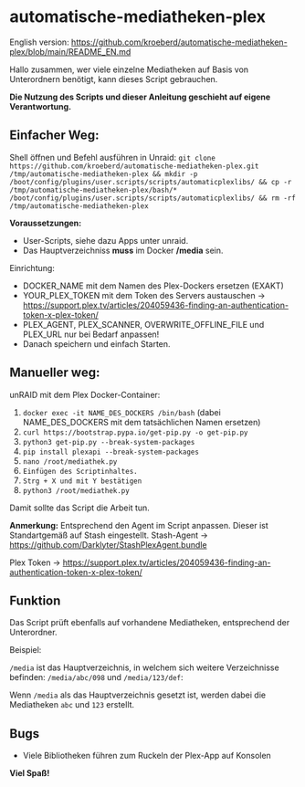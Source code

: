 # automatische-mediatheken-plex

English version: https://github.com/kroeberd/automatische-mediatheken-plex/blob/main/README_EN.md

Hallo zusammen,
wer viele einzelne Mediatheken auf Basis von Unterordnern benötigt, kann dieses Script gebrauchen.

**Die Nutzung des Scripts und dieser Anleitung geschieht auf eigene Verantwortung.**

## Einfacher Weg:
Shell öffnen und Befehl ausführen in Unraid:
```git clone https://github.com/kroeberd/automatische-mediatheken-plex.git /tmp/automatische-mediatheken-plex && mkdir -p /boot/config/plugins/user.scripts/scripts/automaticplexlibs/ && cp -r /tmp/automatische-mediatheken-plex/bash/* /boot/config/plugins/user.scripts/scripts/automaticplexlibs/ && rm -rf /tmp/automatische-mediatheken-plex```

**Voraussetzungen:**
- User-Scripts, siehe dazu Apps unter unraid.
- Das Hauptverzeichniss **muss** im Docker **/media** sein.

Einrichtung:
- DOCKER_NAME mit dem Namen des Plex-Dockers ersetzen (EXAKT)
- YOUR_PLEX_TOKEN mit dem Token des Servers austauschen -> https://support.plex.tv/articles/204059436-finding-an-authentication-token-x-plex-token/
- PLEX_AGENT, PLEX_SCANNER, OVERWRITE_OFFLINE_FILE und PLEX_URL nur bei Bedarf anpassen!
- Danach speichern und einfach Starten.

## Manueller weg:

unRAID mit dem Plex Docker-Container:

1. ```docker exec -it NAME_DES_DOCKERS /bin/bash``` (dabei NAME_DES_DOCKERS mit dem tatsächlichen Namen ersetzen)
2. ```curl https://bootstrap.pypa.io/get-pip.py -o get-pip.py```
3. ```python3 get-pip.py --break-system-packages```
4. ```pip install plexapi --break-system-packages```
5. ```nano /root/mediathek.py```
6. ```Einfügen des Scriptinhaltes.```
7. ```Strg + X und mit Y bestätigen```
8. ```python3 /root/mediathek.py```

Damit sollte das Script die Arbeit tun.

**Anmerkung:** Entsprechend den Agent im Script anpassen. Dieser ist Standartgemäß auf Stash eingestellt.
Stash-Agent -> https://github.com/Darklyter/StashPlexAgent.bundle

Plex Token -> https://support.plex.tv/articles/204059436-finding-an-authentication-token-x-plex-token/

## Funktion

Das Script prüft ebenfalls auf vorhandene Mediatheken, entsprechend der Unterordner.

Beispiel:

```/media``` ist das Hauptverzeichnis, in welchem sich weitere Verzeichnisse befinden: ```/media/abc/098``` und ```/media/123/def```:

Wenn ```/media``` als das Hauptverzeichnis gesetzt ist, werden dabei die Mediatheken ```abc``` und ```123``` erstellt.

## Bugs
- Viele Bibliotheken führen zum Ruckeln der Plex-App auf Konsolen

**Viel Spaß!**
